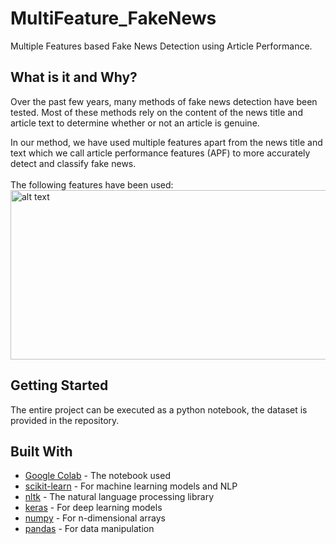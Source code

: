 # MultiFeature_FakeNews
Multiple Features based Fake News Detection using Article Performance.

## What is it and Why?
Over the past few years, many methods of fake news detection have been tested. Most of these methods rely on the content of the news title and article text to determine whether or not an article is genuine.

In our method, we have used multiple features apart from the news title and text which we call article performance features (APF) to more accurately detect and classify fake news.<br><br>
The following features have been used:<br>
<img src="https://github.com/mrushad/MultiFeature_FakeNews/blob/c6deed6fcfd956e0a9fa9c9d83a7c52f3ee85137/Reports%20and%20Pictures/Pictures/Features.png" alt="alt text" width="655" height="271">

## Getting Started

The entire project can be executed as a python notebook, the dataset is provided in the repository.


## Built With

* [Google Colab](https://colab.research.google.com/notebooks/intro.ipynb) - The notebook used
* [scikit-learn](https://scikit-learn.org/stable/) - For machine learning models and NLP
* [nltk](https://www.nltk.org/) - The natural language processing library
* [keras](https://keras.io/) - For deep learning models
* [numpy](https://numpy.org/) - For n-dimensional arrays
* [pandas](https://pandas.pydata.org/) - For data manipulation
